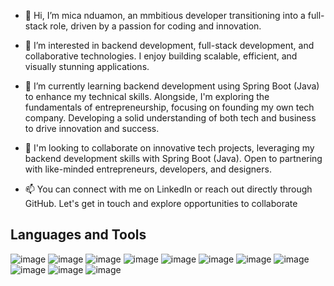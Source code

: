 - 👋 Hi, I’m mica nduamon, an mmbitious developer transitioning into a full-stack role, driven by a passion for coding and innovation.

- 👀 I’m interested in backend development, full-stack development, and collaborative technologies. I enjoy building scalable, efficient, and visually stunning applications.
  
- 🌱 I’m currently learning  backend development using Spring Boot (Java) to enhance my technical skills. Alongside, I'm exploring the fundamentals of entrepreneurship, focusing on founding my own tech company. Developing a solid understanding of both tech and business to drive innovation and success.

- 💞️ I'm looking to collaborate on innovative tech projects, leveraging my backend development skills with Spring Boot (Java). Open to partnering with like-minded entrepreneurs, developers, and designers.

- 📫 You can connect with me on LinkedIn or reach out directly through GitHub. Let's get in touch and explore opportunities to collaborate

## Languages and Tools 
![image](https://github.com/user-attachments/assets/4a95e413-cd30-4791-a02e-cc7a04f72981)
![image](https://github.com/user-attachments/assets/1e449a9a-6b7e-429a-a10e-da32cc4f4191)
![image](https://github.com/user-attachments/assets/eaaffb9c-a605-4672-b959-d7256c2a9930)
![image](https://github.com/user-attachments/assets/7d2b984c-fd61-4470-9002-e03c74c36a29)
![image](https://github.com/user-attachments/assets/7f710daa-7f66-41cf-bab6-906889c8cfb1)
![image](https://github.com/user-attachments/assets/9a2ec20c-35ef-4f6e-af09-8573ca791595)
![image](https://github.com/user-attachments/assets/6d25a229-7abd-4b0b-b0a6-b4f6615c741c)
![image](https://github.com/user-attachments/assets/2bc93318-72ad-4645-b8c5-33a892d08607)
![image](https://github.com/user-attachments/assets/d17ef49a-6b97-469c-a74e-ca4399a48bc0)
![image](https://github.com/user-attachments/assets/515cc940-5b3b-4eae-856c-e36bd8307b00)
![image](https://github.com/user-attachments/assets/f3593172-d41a-4a47-b40f-0c592b735d74)










